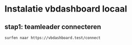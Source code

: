 # Instalatie vbdashboard locaal

## stap1: teamleader connecteren
    surfen naar https://vbdashboard.test/connect